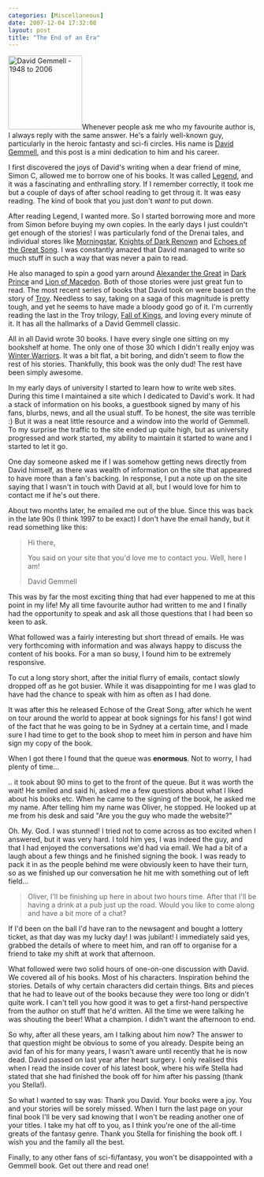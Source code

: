 ```yaml
---
categories: [Miscellaneous]
date: 2007-12-04 17:32:08
layout: post
title: "The End of an Era"
---
```

<a href="/uploads/2007/12/newgemmell.jpg" title="David Gemmell - 1948 to 2006" rel="lightbox"><img src="/uploads/2007/12/newgemmell.jpg" alt="David Gemmell - 1948 to 2006" class="InlineImageRight" width="150" /></a>Whenever people ask me who my favourite author is, I always reply with the same answer. He's a fairly well-known guy, particularly in the heroic fantasty and sci-fi circles. His name is <a href="http://en.wikipedia.org/wiki/David_Gemmell" title="David Gemmell">David Gemmell</a>, and this post is a mini dedication to him and his career.

I first discovered the joys of David's writing when a dear friend of mine, Simon C, allowed me to borrow one of his books. It was called <a href="http://www.amazon.com/Legend-David-Gemmell/dp/0345913779/ref=sr_1_1?ie=UTF8&s=books&qid=1196748787&sr=1-1" title="Legend">Legend</a>, and it was a fascinating and enthralling story. If I remember correctly, it took me but a couple of days of after school reading to get throug it. It was easy reading. The kind of book that you just don't <em>want</em> to put down.<!--more-->

After reading Legend, I wanted more. So I started borrowing more and more from Simon before buying my own copies. In the early days I just couldn't get enough of the stories! I was particularly fond of the Drenai tales, and individual stores like <a href="http://www.amazon.com/Morningstar-David-Gemmell/dp/0345379098/ref=sr_1_1?ie=UTF8&s=books&qid=1196748843&sr=1-1" title="Morningstar">Morningstar</a>, <a href="http://www.amazon.com/Knights-Dark-Renown-David-Gemmell/dp/034537908X/ref=sr_1_29?ie=UTF8&s=books&qid=1196748683&sr=1-29" title="Knights of Dark Renown">Knights of Dark Renown</a> and <a href="http://www.amazon.com/Echoes-Great-Song-David-Gemmell/dp/0345432320/ref=sr_1_23?ie=UTF8&s=books&qid=1196748611&sr=1-23" title="Echoes of the Great Song">Echoes of the Great Song</a>. I was constantly amazed that David managed to write so much stuff in such a way that was never a pain to read.

He also managed to spin a good yarn around <a href="http://en.wikipedia.org/wiki/Alexander_the_Great" title="Alexander the Great">Alexander the Great</a> in <a href="http://www.amazon.com/Dark-Prince-David-Gemmell/dp/0345494784/ref=sr_1_16?ie=UTF8&s=books&qid=1196748611&sr=1-16" title="Dark Prince">Dark Prince</a> and <a href="http://www.amazon.com/Lion-Macedon-David-Gemmell/dp/0345485351/ref=sr_1_17?ie=UTF8&s=books&qid=1196748611&sr=1-17" title="Lion of Macedon">Lion of Macedon</a>. Both of those stories were just great fun to read. The most recent series of books that David took on were based on the story of <a href="http://en.wikipedia.org/wiki/Troy" title="Troy">Troy</a>. Needless to say, taking on a saga of this magnitude is pretty tough, and yet he seems to have made a bloody good go of it. I'm currently reading the last in the Troy trilogy, <a href="http://www.amazon.com/Troy-Fall-Kings-Trilogy/dp/0593052250/ref=sr_1_1?ie=UTF8&s=books&qid=1196748583&sr=1-1" title="Fall of Kings">Fall of Kings</a>, and loving every minute of it. It has all the hallmarks of a David Gemmell classic.

All in all David wrote 30 books. I have every single one sitting on my bookshelf at home. The only one of those 30 which I didn't really enjoy was <a href="http://www.amazon.com/Winter-Warriors-Drenai-Tales-Book/dp/0345432304/ref=sr_1_1?ie=UTF8&s=books&qid=1196748879&sr=1-1" title="Winter Warriors">Winter Warriors</a>. It was a bit flat, a bit boring, and didn't seem to flow the rest of his stories. Thankfully, this book was the only dud! The rest have been simply awesome.

In my early days of university I started to learn how to write web sites. During this time I maintained a site which I dedicated to David's work. It had a stack of information on his books, a guestbook signed by many of his fans, blurbs, news, and all the usual stuff. To be honest, the site was terrible :) But it was a neat little resource and a window into the world of Gemmell. To my surprise the traffic to the site ended up quite high, but as university progressed and work started, my ability to maintain it started to wane and I started to let it go.

One day someone asked me if I was somehow getting news directly from David himself, as there was wealth of information on the site that appeared to have more than a fan's backing. In response, I put a note up on the site saying that I wasn't in touch with David at all, but I would love for him to contact me if he's out there.

About two months later, he emailed me out of the blue. Since this was back in the late 90s (I think 1997 to be exact) I don't have the email handy, but it read something like this:<blockquote><p>Hi there,

You said on your site that you'd love me to contact you. Well, here I am!

David Gemmell</p></blockquote>This was by far the most exciting thing that had ever happened to me at this point in my life! My all time favourite author had written to me and I finally had the opportunity to speak and ask all those questions that I had been so keen to ask.

What followed was a fairly interesting but short thread of emails. He was very forthcoming with information and was always happy to discuss the content of his books. For a man so busy, I found him to be extremely responsive.

To cut a long story short, after the initial flurry of emails, contact slowly dropped off as he got busier. While it was disappointing for me I was glad to have had the chance to speak with him as often as I had done.

It was after this he released Echose of the Great Song, after which he went on tour around the world to appear at book signings for his fans! I got wind of the fact that he was going to be in Sydney at a certain time, and I made sure I had time to get to the book shop to meet him in person and have him sign my copy of the book.

When I got there I found that the queue was <strong>enormous</strong>. Not to worry, I had plenty of time...

.. it took about 90 mins to get to the front of the queue. But it was worth the wait! He smiled and said hi, asked me a few questions about what I liked about his books etc. When he came to the signing of the book, he asked me my name. After telling him my name was Oliver, he stopped. He looked up at me from his desk and said "Are you the guy who made the website?"

Oh. My. God. I was stunned! I tried not to come across as too excited when I answered, but it was very hard. I told him yes, I was indeed the guy, and that I had enjoyed the conversations we'd had via email. We had a bit of a laugh about a few things and he finished signing the book. I was ready to pack it in as the people behind me were obviously keen to have their turn, so as we finished up our conversation he hit me with something out of left field...<blockquote><p>Oliver, I'll be finishing up here in about two hours time. After that I'll be having a drink at a pub just up the road. Would you like to come along and have a bit more of a chat?</p></blockquote>If I'd been on the ball I'd have ran to the newsagent and bought a lottery ticket, as that day was my lucky day! I was jubilant! I immediately said yes, grabbed the details of where to meet him, and ran off to organise for a friend to take my shift at work that afternoon.

What followed were two solid hours of one-on-one discussion with David. We covered all of his books. Most of his characters. Inspiration behind the stories. Details of why certain characters did certain things. Bits and pieces that he had to leave out of the books because they were too long or didn't quite work. I can't tell you how good it was to get a first-hand perspective from the author on stuff that he'd written. All the time we were talking he was shouting the beer! What a champion. I didn't want the afternoon to end.

So why, after all these years, am I talking about him now? The answer to that question might be obvious to some of you already. Despite being an avid fan of his for many years, I wasn't aware until recently that he is now dead. David passed on last year after heart surgery. I only realised this when I read the inside cover of his latest book, where his wife Stella had stated that she had finished the book off for him after his passing (thank you Stella!).

So what I wanted to say was: Thank you David. Your books were a joy. You and your stories will be sorely missed. When I turn the last page on your final book I'll be very sad knowing that I won't be reading another one of your titles. I take my hat off to you, as I think you're one of the all-time greats of the fantasy genre. Thank you Stella for finishing the book off. I wish you and the family all the best.

Finally, to any other fans of sci-fi/fantasy, you won't be disappointed with a Gemmell book. Get out there and read one!
